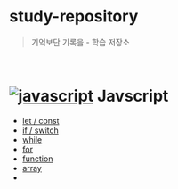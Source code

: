 # study-repository

>기억보단 기록을 - 학습 저장소

<br/>

# [![javascript](https://skillicons.dev/icons?i=js)](https://skillicons.dev) Javscript 

 - [let / const](https://github.com/minomad/study-repository/blob/main/JavaScript/core/variables.md)
 - [if / switch](https://github.com/minomad/study-repository/blob/main/JavaScript/core/condition.md)
 - [while]()
 - [for]()
 - [function]()
 - [array](https://github.com/minomad/study-repository/blob/main/JavaScript/core/array-methods.md)
 - []()
